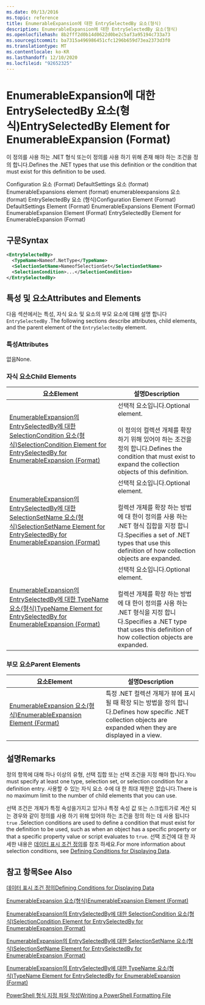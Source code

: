 ```yaml
---
ms.date: 09/13/2016
ms.topic: reference
title: EnumerableExpansion에 대한 EntrySelectedBy 요소(형식)
description: EnumerableExpansion에 대한 EntrySelectedBy 요소(형식)
ms.openlocfilehash: 8b2fff2d0b14d0622d0be2c5af3a95194c733a73
ms.sourcegitcommit: ba7315a496986451cfc1296b659d73ea2373d3f0
ms.translationtype: MT
ms.contentlocale: ko-KR
ms.lasthandoff: 12/10/2020
ms.locfileid: "92652325"
---
```

# <a name="entryselectedby-element-for-enumerableexpansion-format"></a><span data-ttu-id="874bf-103">EnumerableExpansion에 대한 EntrySelectedBy 요소(형식)</span><span class="sxs-lookup"><span data-stu-id="874bf-103">EntrySelectedBy Element for EnumerableExpansion (Format)</span></span>

<span data-ttu-id="874bf-104">이 정의를 사용 하는 .NET 형식 또는이 정의를 사용 하기 위해 존재 해야 하는 조건을 정의 합니다.</span><span class="sxs-lookup"><span data-stu-id="874bf-104">Defines the .NET types that use this definition or the condition that must exist for this definition to be used.</span></span>

<span data-ttu-id="874bf-105">Configuration 요소 (Format) DefaultSettings 요소 (format) EnumerableExpansions element (format) enumerableexpansions 요소 (format) EntrySelectedBy 요소 (형식)</span><span class="sxs-lookup"><span data-stu-id="874bf-105">Configuration Element (Format) DefaultSettings Element (Format) EnumerableExpansions Element (Format) EnumerableExpansion Element (Format) EntrySelectedBy Element for EnumerableExpansion (Format)</span></span>

## <a name="syntax"></a><span data-ttu-id="874bf-106">구문</span><span class="sxs-lookup"><span data-stu-id="874bf-106">Syntax</span></span>

```xml
<EntrySelectedBy>
  <TypeName>Nameof.NetType</TypeName>
  <SelectionSetName>NameofSelectionSet</SelectionSetName>
  <SelectionCondition>...</SelectionCondition>
</EntrySelectedBy>
```

## <a name="attributes-and-elements"></a><span data-ttu-id="874bf-107">특성 및 요소</span><span class="sxs-lookup"><span data-stu-id="874bf-107">Attributes and Elements</span></span>

<span data-ttu-id="874bf-108">다음 섹션에서는 특성, 자식 요소 및 요소의 부모 요소에 대해 설명 합니다 `EntrySelectedBy` .</span><span class="sxs-lookup"><span data-stu-id="874bf-108">The following sections describe attributes, child elements, and the parent element of the `EntrySelectedBy` element.</span></span>

### <a name="attributes"></a><span data-ttu-id="874bf-109">특성</span><span class="sxs-lookup"><span data-stu-id="874bf-109">Attributes</span></span>

<span data-ttu-id="874bf-110">없음</span><span class="sxs-lookup"><span data-stu-id="874bf-110">None.</span></span>

### <a name="child-elements"></a><span data-ttu-id="874bf-111">자식 요소</span><span class="sxs-lookup"><span data-stu-id="874bf-111">Child Elements</span></span>

|<span data-ttu-id="874bf-112">요소</span><span class="sxs-lookup"><span data-stu-id="874bf-112">Element</span></span>|<span data-ttu-id="874bf-113">설명</span><span class="sxs-lookup"><span data-stu-id="874bf-113">Description</span></span>|
|-------------|-----------------|
|[<span data-ttu-id="874bf-114">EnumerableExpansion의 EntrySelectedBy에 대한 SelectionCondition 요소(형식)</span><span class="sxs-lookup"><span data-stu-id="874bf-114">SelectionCondition Element for EntrySelectedBy for EnumerableExpansion (Format)</span></span>](./selectioncondition-element-for-entryselectedby-for-enumerableexpansion-format.md)|<span data-ttu-id="874bf-115">선택적 요소입니다.</span><span class="sxs-lookup"><span data-stu-id="874bf-115">Optional element.</span></span><br /><br /> <span data-ttu-id="874bf-116">이 정의의 컬렉션 개체를 확장 하기 위해 있어야 하는 조건을 정의 합니다.</span><span class="sxs-lookup"><span data-stu-id="874bf-116">Defines the condition that must exist to expand the collection objects of this definition.</span></span>|
|[<span data-ttu-id="874bf-117">EnumerableExpansion의 EntrySelectedBy에 대한 SelectionSetName 요소(형식)</span><span class="sxs-lookup"><span data-stu-id="874bf-117">SelectionSetName Element for EntrySelectedBy for EnumerableExpansion (Format)</span></span>](./selectionsetname-element-for-entryselectedby-for-enumerableexpansion-format.md)|<span data-ttu-id="874bf-118">선택적 요소입니다.</span><span class="sxs-lookup"><span data-stu-id="874bf-118">Optional element.</span></span><br /><br /> <span data-ttu-id="874bf-119">컬렉션 개체를 확장 하는 방법에 대 한이 정의를 사용 하는 .NET 형식 집합을 지정 합니다.</span><span class="sxs-lookup"><span data-stu-id="874bf-119">Specifies a set of .NET types that use this definition of how collection objects are expanded.</span></span>|
|[<span data-ttu-id="874bf-120">EnumerableExpansion의 EntrySelectedBy에 대한 TypeName 요소(형식)</span><span class="sxs-lookup"><span data-stu-id="874bf-120">TypeName Element for EntrySelectedBy for EnumerableExpansion (Format)</span></span>](./typename-element-for-entryselectedby-for-enumerableexpansion-format.md)|<span data-ttu-id="874bf-121">선택적 요소입니다.</span><span class="sxs-lookup"><span data-stu-id="874bf-121">Optional element.</span></span><br /><br /> <span data-ttu-id="874bf-122">컬렉션 개체를 확장 하는 방법에 대 한이 정의를 사용 하는 .NET 형식을 지정 합니다.</span><span class="sxs-lookup"><span data-stu-id="874bf-122">Specifies a .NET type that uses this definition of how collection objects are expanded.</span></span>|

### <a name="parent-elements"></a><span data-ttu-id="874bf-123">부모 요소</span><span class="sxs-lookup"><span data-stu-id="874bf-123">Parent Elements</span></span>

|<span data-ttu-id="874bf-124">요소</span><span class="sxs-lookup"><span data-stu-id="874bf-124">Element</span></span>|<span data-ttu-id="874bf-125">설명</span><span class="sxs-lookup"><span data-stu-id="874bf-125">Description</span></span>|
|-------------|-----------------|
|[<span data-ttu-id="874bf-126">EnumerableExpansion 요소(형식)</span><span class="sxs-lookup"><span data-stu-id="874bf-126">EnumerableExpansion Element (Format)</span></span>](./enumerableexpansion-element-format.md)|<span data-ttu-id="874bf-127">특정 .NET 컬렉션 개체가 뷰에 표시 될 때 확장 되는 방법을 정의 합니다.</span><span class="sxs-lookup"><span data-stu-id="874bf-127">Defines how specific .NET collection objects are expanded when they are displayed in a view.</span></span>|

## <a name="remarks"></a><span data-ttu-id="874bf-128">설명</span><span class="sxs-lookup"><span data-stu-id="874bf-128">Remarks</span></span>

<span data-ttu-id="874bf-129">정의 항목에 대해 하나 이상의 유형, 선택 집합 또는 선택 조건을 지정 해야 합니다.</span><span class="sxs-lookup"><span data-stu-id="874bf-129">You must specify at least one type, selection set, or selection condition for a definition entry.</span></span> <span data-ttu-id="874bf-130">사용할 수 있는 자식 요소 수에 대 한 최대 제한은 없습니다.</span><span class="sxs-lookup"><span data-stu-id="874bf-130">There is no maximum limit to the number of child elements that you can use.</span></span>

<span data-ttu-id="874bf-131">선택 조건은 개체가 특정 속성을가지고 있거나 특정 속성 값 또는 스크립트가로 계산 되는 경우와 같이 정의를 사용 하기 위해 있어야 하는 조건을 정의 하는 데 사용 됩니다 `true` .</span><span class="sxs-lookup"><span data-stu-id="874bf-131">Selection conditions are used to define a condition that must exist for the definition to be used, such as when an object has a specific property or that a specific property value or script evaluates to `true`.</span></span> <span data-ttu-id="874bf-132">선택 조건에 대 한 자세한 내용은 [데이터 표시 조건 정의](./defining-conditions-for-displaying-data.md)를 참조 하세요.</span><span class="sxs-lookup"><span data-stu-id="874bf-132">For more information about selection conditions, see [Defining Conditions for Displaying Data](./defining-conditions-for-displaying-data.md).</span></span>

## <a name="see-also"></a><span data-ttu-id="874bf-133">참고 항목</span><span class="sxs-lookup"><span data-stu-id="874bf-133">See Also</span></span>

[<span data-ttu-id="874bf-134">데이터 표시 조건 정의</span><span class="sxs-lookup"><span data-stu-id="874bf-134">Defining Conditions for Displaying Data</span></span>](./defining-conditions-for-displaying-data.md)

[<span data-ttu-id="874bf-135">EnumerableExpansion 요소(형식)</span><span class="sxs-lookup"><span data-stu-id="874bf-135">EnumerableExpansion Element (Format)</span></span>](./enumerableexpansion-element-format.md)

[<span data-ttu-id="874bf-136">EnumerableExpansion의 EntrySelectedBy에 대한 SelectionCondition 요소(형식)</span><span class="sxs-lookup"><span data-stu-id="874bf-136">SelectionCondition Element for EntrySelectedBy for EnumerableExpansion (Format)</span></span>](./selectioncondition-element-for-entryselectedby-for-enumerableexpansion-format.md)

[<span data-ttu-id="874bf-137">EnumerableExpansion의 EntrySelectedBy에 대한 SelectionSetName 요소(형식)</span><span class="sxs-lookup"><span data-stu-id="874bf-137">SelectionSetName Element for EntrySelectedBy for EnumerableExpansion (Format)</span></span>](./selectionsetname-element-for-entryselectedby-for-enumerableexpansion-format.md)

[<span data-ttu-id="874bf-138">EnumerableExpansion의 EntrySelectedBy에 대한 TypeName 요소(형식)</span><span class="sxs-lookup"><span data-stu-id="874bf-138">TypeName Element for EntrySelectedBy for EnumerableExpansion (Format)</span></span>](./typename-element-for-entryselectedby-for-enumerableexpansion-format.md)

[<span data-ttu-id="874bf-139">PowerShell 형식 지정 파일 작성</span><span class="sxs-lookup"><span data-stu-id="874bf-139">Writing a PowerShell Formatting File</span></span>](./writing-a-powershell-formatting-file.md)
